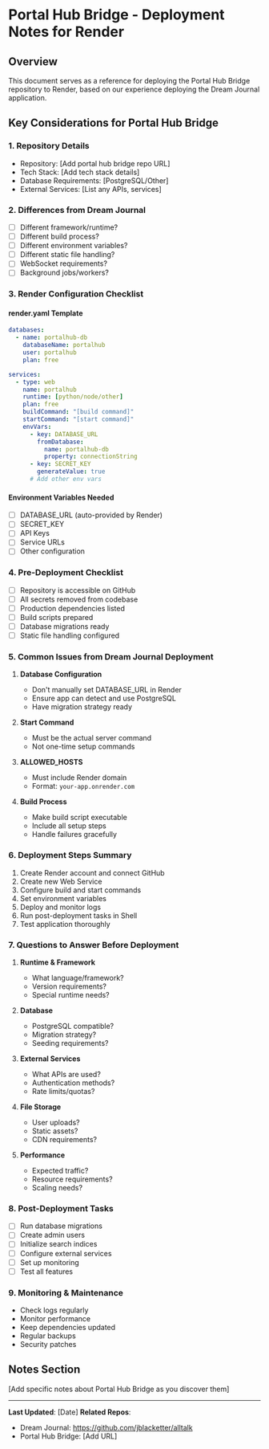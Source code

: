 # Portal Hub Bridge - Deployment Notes for Render

## Overview
This document serves as a reference for deploying the Portal Hub Bridge repository to Render, based on our experience deploying the Dream Journal application.

## Key Considerations for Portal Hub Bridge

### 1. Repository Details
- Repository: [Add portal hub bridge repo URL]
- Tech Stack: [Add tech stack details]
- Database Requirements: [PostgreSQL/Other]
- External Services: [List any APIs, services]

### 2. Differences from Dream Journal
- [ ] Different framework/runtime?
- [ ] Different build process?
- [ ] Different environment variables?
- [ ] Different static file handling?
- [ ] WebSocket requirements?
- [ ] Background jobs/workers?

### 3. Render Configuration Checklist

#### render.yaml Template
```yaml
databases:
  - name: portalhub-db
    databaseName: portalhub
    user: portalhub
    plan: free

services:
  - type: web
    name: portalhub
    runtime: [python/node/other]
    plan: free
    buildCommand: "[build command]"
    startCommand: "[start command]"
    envVars:
      - key: DATABASE_URL
        fromDatabase:
          name: portalhub-db
          property: connectionString
      - key: SECRET_KEY
        generateValue: true
      # Add other env vars
```

#### Environment Variables Needed
- [ ] DATABASE_URL (auto-provided by Render)
- [ ] SECRET_KEY
- [ ] API Keys
- [ ] Service URLs
- [ ] Other configuration

### 4. Pre-Deployment Checklist
- [ ] Repository is accessible on GitHub
- [ ] All secrets removed from codebase
- [ ] Production dependencies listed
- [ ] Build scripts prepared
- [ ] Database migrations ready
- [ ] Static file handling configured

### 5. Common Issues from Dream Journal Deployment

1. **Database Configuration**
   - Don't manually set DATABASE_URL in Render
   - Ensure app can detect and use PostgreSQL
   - Have migration strategy ready

2. **Start Command**
   - Must be the actual server command
   - Not one-time setup commands

3. **ALLOWED_HOSTS**
   - Must include Render domain
   - Format: `your-app.onrender.com`

4. **Build Process**
   - Make build script executable
   - Include all setup steps
   - Handle failures gracefully

### 6. Deployment Steps Summary

1. Create Render account and connect GitHub
2. Create new Web Service
3. Configure build and start commands
4. Set environment variables
5. Deploy and monitor logs
6. Run post-deployment tasks in Shell
7. Test application thoroughly

### 7. Questions to Answer Before Deployment

1. **Runtime & Framework**
   - What language/framework?
   - Version requirements?
   - Special runtime needs?

2. **Database**
   - PostgreSQL compatible?
   - Migration strategy?
   - Seeding requirements?

3. **External Services**
   - What APIs are used?
   - Authentication methods?
   - Rate limits/quotas?

4. **File Storage**
   - User uploads?
   - Static assets?
   - CDN requirements?

5. **Performance**
   - Expected traffic?
   - Resource requirements?
   - Scaling needs?

### 8. Post-Deployment Tasks
- [ ] Run database migrations
- [ ] Create admin users
- [ ] Initialize search indices
- [ ] Configure external services
- [ ] Set up monitoring
- [ ] Test all features

### 9. Monitoring & Maintenance
- Check logs regularly
- Monitor performance
- Keep dependencies updated
- Regular backups
- Security patches

## Notes Section
[Add specific notes about Portal Hub Bridge as you discover them]

---

**Last Updated**: [Date]
**Related Repos**: 
- Dream Journal: https://github.com/jblacketter/alltalk
- Portal Hub Bridge: [Add URL]